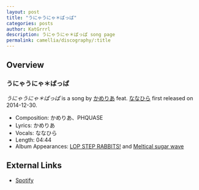 ```yaml
---
layout: post
title: "うにゃうにゃ＊ぱっぱ"
categories: posts
author: KatGrrrl
description: うにゃうにゃ＊ぱっぱ song page
permalink: camellia/discography/:title
---
```


## Overview

### うにゃうにゃ＊ぱっぱ

*うにゃうにゃ＊ぱっぱ* is a song by [かめりあ](<{% link postsWiki/_posts/2023-12-10-camellia.md %}>) feat. [ななひら](#) first released on 2014-12-30.

* Composition: かめりあ、PHQUASE
* Lyrics: かめりあ
* Vocals: ななひら
* Length: 04:44
* Album Appearances: [LOP STEP RABBITS!](<{% link postsInclude/_posts/camellia/albums/LOP-STEP-RABBITS!/2023-12-06-LOP-STEP-RABBITS!.md %}>) and [Meltical sugar wave](http://nanahira.extsm.com/)

## External Links

* [Spotify](https://open.spotify.com/track/0rttDZqAP2G0rioazvXyIs?si=f739fbdd8fec4964)
